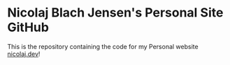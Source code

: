 # Nicolaj Blach Jensen's Personal Site GitHub

This is the repository containing the code for my Personal website [nicolaj.dev](https://nicolaj.dev/)!
